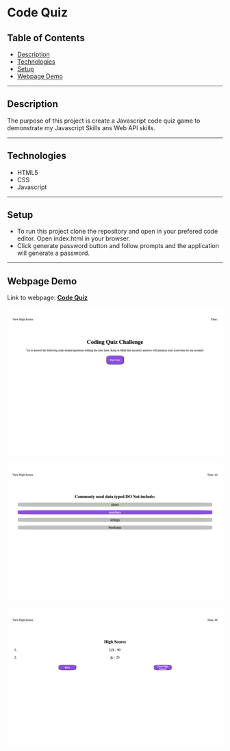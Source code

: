 # Code Quiz

## Table of Contents

* [Description](#description)
* [Technologies](#technologies)
* [Setup](#setup)
* [Webpage Demo](#webpage-demo)

---

## Description

The purpose of this project is create a Javascript code quiz game to demonstrate my Javascript Skills ans Web API skills.

---

## Technologies

* HTML5
* CSS
* Javascript

---

## Setup

* To run this project clone the repository and open in your prefered code editor. Open index.html in your browser.
* Click generate password button and follow prompts and the application will generate a password.

---

## Webpage Demo

Link to webpage: [**Code Quiz**](https://jarydknight.github.io/code-quiz/)

![screenshot of webpage](./assets/images/jarydknight.github.io_code-quiz_.png)

![screenshot of webpage](./assets/images/jarydknight.github.io_code-quiz_%20(1).png)

![screenshot of webpage](./assets/images/jarydknight.github.io_code-quiz_%20(2).png)